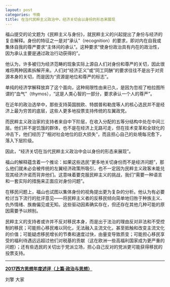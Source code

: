 ```yaml
---
layout: post
categories: 书摘
title: 在当代民粹主义政治中，经济关切会以身份的形态来展现
---
```


福山提交的论文题为《民粹主义与身份》，就民粹主义的兴起提出了身份与经济的复合解释。身份的特征之一是对“承认”（recognition）的要求，即对内在自我或集体自我的尊严要求“主体间的承认”。这种要求“使身份政治具有内在的政治性，因为承认主要是通过政治行动获得的”。

他认为，许多被归为经济范畴的现象实际上源自人们对身份和尊严的关切，因此很难将两种因素拆解开来。人们对“经济正义”或“同工同酬”的要求往往不是出于对资源本身的关切，而是因为“资源是地位和尊严的标志”。

单纯的经济学解释放弃了这个面向，这种局限性由来已久，是因为忽视了柏拉图所谓的“血气”（thymos），“这是人类心智的一部分，要求承认一个人的尊严”。

在近年的政治选举中，那些支持英国脱欧、特朗普和勒庞等人的核心选民并不是经济上最为穷苦的底层，这些人更多地投票支持传统的左翼政党。

而民粹主义政治家的支持者来自中下阶层，在收入分配的五等分结构中处在中间三层。他们并不是饥饿的群体，也不是在经济上无路可走，但在技术变革和全球化的冲击下，他们经历了“相对社会地位的巨大损失”，而且担心自己的处境每况愈下，落入下层阶级。

因此，“经济关切在当代民粹主义政治中会以身份的形态来展现”。

福山的解释蕴含着一个推论：如果这些选民“更多地关切身份而不是经济问题”，那么他们就未必会被传统的左翼经济政策所吸引，也不一定因为民粹主义政客未能兑现其经济许诺而背弃他们。这意味着要克服民粹主义的挑战，我们“需要一种语言和一套实际的措施来正面应对身份问题”。

在移民问题上，福山也试图以集体身份的视角提出更为复杂的分析。他认为有必要检讨当下流行的批评意见——将民粹主义者的反移民倾向简单地归咎于种族主义、仇外情绪、族裔偏见或无知。这些驱动因素确实存在，但还存在其他几种可能的原因需要予以辨别。

民粹主义的支持者或许并不反对移民本身，而是出于法治的理由反对非法和不受控制的移民；可能担心移民难以同化，无法融入主流文化，甚至抵触和改变主流文化的价值；可能疑虑移民增长的节奏和速度过快，由量变导致质变；可能担心移民享受的福利待遇远远超过他们对税基的贡献（这在欧洲一些高福利国家成为更严重的问题）；还有些选民的关切出于党派立场，担心自己反对的党派更可能获得移民的投票支持。

---

**[2017西方思想年度述评（上篇·政治与思想）](https://mp.weixin.qq.com/s/FAz7aTrsvg6Tpn_8r-ZJgw)**

刘擎 大家